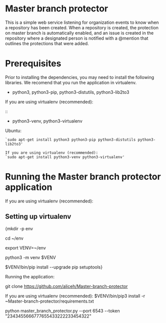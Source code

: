 # Master branch protector

This is a simple web service listening for organization events to know when a repository has been created. When a repository is created, the protection on master branch is automatically enabled, and an issue is created in the repository where a designated person is notified with a @mention that outlines the protections that were added.

Prerequisites
=============

Prior to installing the dependencies, you may need to install the following libraries. We recomend that you run the application in virtualenv.


* python3, python3-pip, python3-distutils, python3-lib2to3

If you are using virtualenv (recommended):


::



* python3-venv, python3-virtualenv 

Ubuntu:

    `sudo apt-get install python3 python3-pip python3-distutils python3-lib2to3'
    
    If you are using virtualenv (recommended):
    `sudo apt-get install python3-venv python3-virtualenv' 

Running the Master branch protector application
===============================================


If you are using virtualenv (recommended):


Setting up virtualenv
---------------------

{mkdir -p env

cd ~/env

export VENV=~/env

python3 -m venv $VENV

$VENV/bin/pip install --upgrade pip setuptools}

Running the application:

git clone https://github.com/aliceh/Master-branch-protector

If you are using virtualenv (recommended):
$VENV/bin/pip3 install -r ~Master-branch-protector/requirements.txt 

python master_branch_protector.py --port 6543 --token "2343455666777655433222233454322"
